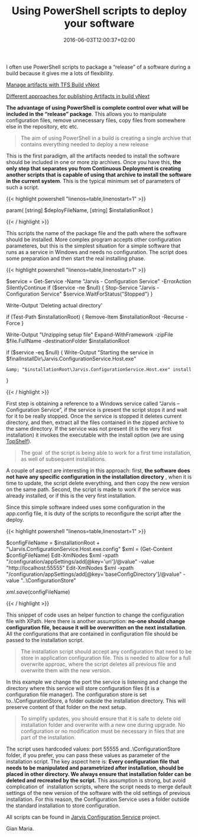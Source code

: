 ﻿---
title: "Using PowerShell scripts to deploy your software"
description: ""
date: 2016-06-03T12:00:37+02:00
draft: false
tags: [devops,PowerShell]
categories: [DevOps]
---
I often use PowerShell scripts to package a “release” of a software during a build because it gives me a lots of flexibility.

[Manage artifacts with TFS Build vNext](http://www.codewrecks.com/blog/index.php/2015/06/30/manage-artifacts-with-tfs-build-vnext/)

[Different approaches for publishing Artifacts in build vNext](http://www.codewrecks.com/blog/index.php/2016/01/30/different-approaches-for-publishing-artifacts-in-build-vnext/)

 **The advantage of using PowerShell is complete control over what will be included in the “release” package**. This allows you to manipulate configuration files, remove unnecessary files, copy files from somewhere else in the repository, etc etc.

> The aim of using PowerShell in a build is creating a single archive that contains everything needed to deploy a new release

This is the first paradigm, all the artifacts needed to install the software should be included in one or more zip archives. Once you have this, **the only step that separates you from Continuous Deployment is creating another scripts that is capable of using that archive to install the software in the current system**. This is the typical minimum set of parameters of such a script.

{{< highlight powershell "linenos=table,linenostart=1" >}}


param(
    [string] $deployFileName,
    [string] $installationRoot
)

{{< / highlight >}}

This scripts the name of the package file and the path where the software should be installed. More complex program accepts other configuration parameteres, but this is the simplest situation for a simple software that runs as a service in Windows and needs no configuration. The script does some preparation and then start the real installing phase.

{{< highlight powershell "linenos=table,linenostart=1" >}}


$service = Get-Service -Name "Jarvis - Configuration Service" -ErrorAction SilentlyContinue 
if ($service -ne $null) 
{
    Stop-Service "Jarvis - Configuration Service"
    $service.WaitForStatus("Stopped")
}

Write-Output 'Deleting actual directory'

if (Test-Path $installationRoot) 
{
    Remove-Item $installationRoot -Recurse -Force
}

Write-Output "Unzipping setup file"
Expand-WithFramework -zipFile $file.FullName -destinationFolder $installationRoot

if ($service -eq $null) 
{
    Write-Output "Starting the service in $finalInstallDir\Jarvis.ConfigurationService.Host.exe"

    &amp; "$installationRoot\Jarvis.ConfigurationService.Host.exe" install
} 

{{< / highlight >}}

First step is obtaining a reference to a Windows service called “Jarvis – Configuration Service”, if the service is present the script stops it and wait for it to be really stopped. Once the service is stopped it deletes current directory, and then, extract all the files contained in the zipped archive to the same directory. If the service was not present (it is the very first installation) it invokes the executable with the install option (we are using [TopShelf](http://topshelf-project.com/)).

> The goal  of the script is being able to work for a first time installation, as well of subsequent installations.

A couple of aspect are interesting in this approach: first,  **the software does not have any specific configuration in the installation directory** , when it is time to update, the script delete everything, and then copy the new version on the same path. Second, the script is made to work if the service was already installed, or if this is the very first installation.

Since this simple software indeed uses some configuration in the app.config file, it is duty of the scripts to reconfigure the script after the deploy.

{{< highlight powershell "linenos=table,linenostart=1" >}}


$configFileName = $installationRoot + "\Jarvis.ConfigurationService.Host.exe.config"
$xml = (Get-Content $configFileName)
Edit-XmlNodes $xml -xpath "/configuration/appSettings/add[@key='uri']/@value" -value "http://localhost:55555"
Edit-XmlNodes $xml -xpath "/configuration/appSettings/add[@key='baseConfigDirectory']/@value" -value "..\ConfigurationStore"

$xml.save($configFileName)

{{< / highlight >}}

This snippet of code uses an helper function to change the configuration file with XPath. Here there is another assumption:  **no-one should change configuration file, because it will be overwritten on the next installation**. All the configurations that are contained in configuration file should be passed to the installation script.

> The installation script should accept any configuration that need to be store in application configuration file. This is needed to allow for a full overwrite approac, where the script deletes all previous file and overwrite them with the new version.

In this example we change the port the service is listening and change the directory where this service will store configuration files (it is a configuration file manager). The configuration store is set to..\ConfigurationStore, a folder outside the installation directory. This will preserve content of that folder on the next setup.

> To simplify updates, you should ensure that it is safe to delete old installation folder and overwrite with a new one during upgrade. No configuration or no modification must be necessary in files that are part of the installation.

The script uses hardcoded values: port 55555 and..\ConfigurationStore folder, if you prefer, you can pass these values as parameter of the installation script. The key aspect here is:  **Every configuration file that needs to be manipulated and parametrized after installation, should be placed in other directory. We always ensure that installation folder can be deleted and recreated by the script.** This assumption is strong, but avoid complication of  installation scripts, where the script needs to merge default settings of the new version of the software with the old settings of previous installation. For this reason, the Configuration Service uses a folder outside the standard installation to store configuration.

All scripts can be found in [Jarvis Configuration Service](https://github.com/ProximoSrl/Jarvis.ConfigurationService) project.

Gian Maria.
